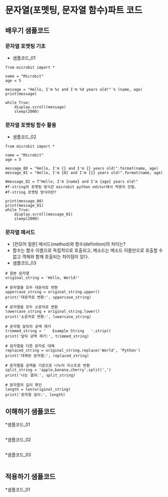 # 문자열(포멧팅, 문자열 함수)파트 코드
## 배우기 샘플코드
### 문자열 포멧팅 기초
* 샘플코드_01
```
from microbit import *

name = "Microbit"
age = 5

message = "Hello, I'm %s and I'm %d years old!" % (name, age)
print(message)

while True:
    display.scroll(message)
    sleep(2000)
```

### 문자열 포멧팅 함수 활용
* 샘플코드_02
```
from microbit import *

name = "Microbit"
age = 5

message_00 = "Hello, I'm {} and I'm {} years old!".format(name, age)
message_01 = "Hello, I'm {0} and I'm {1} years old!".format(name, age)

#message_02 = f"Hello, I'm {name} and I'm {age} years old!"
#f-string의 포멧팅 방식은 microbit python editor에서 적용이 안됨.
#f-string 포멧팅 방식아란?

print(message_00)
print(message_01)
while True:
    display.scroll(message_01)
    sleep(2000)
```

### 문자열 매서드
* [런모어 질문] 매서드(method)와 함수(definition)의 차이는?
* 함수는 함수 이름으로 독립적으로 호출되고, 메소드는 메소드 이름만으로 호출할 수 없고 객체와 함께 호출되는 차이점이 있다.
* 샘플코드_03
```
# 원본 문자열
original_string = 'Hello, World!'

# 문자열을 모두 대문자로 변환
uppercase_string = original_string.upper()
print('대문자로 변환:', uppercase_string)

# 문자열을 모두 소문자로 변환
lowercase_string = original_string.lower()
print('소문자로 변환:', lowercase_string)

# 문자열 앞뒤의 공백 제거
trimmed_string = '   Example String   '.strip()
print('앞뒤 공백 제거:', trimmed_string)

# 문자열을 다른 문자로 대체
replaced_string = original_string.replace('World', 'Python')
print('대체된 문자열:', replaced_string)

# 문자열을 공백을 기준으로 나누어 리스트로 변환
split_string = 'apple,banana,cherry'.split(',')
print('나눈 결과:', split_string)

# 문자열의 길이 확인
length = len(original_string)
print('문자열 길이:', length)

```

## 이해하기 샘플코드
*샘플코드_01
```
```

*샘플코드_02
```
```

*샘플코드_03
```
```

## 적용하기 샘플코드
*샘플코드_01
```
```
